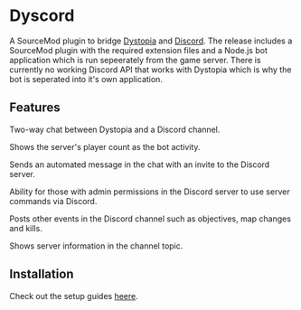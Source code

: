 # Dyscord
A SourceMod plugin to bridge [Dystopia](https://store.steampowered.com/app/17580/Dystopia/) and [Discord](https://discordapp.com/). The release includes a SourceMod plugin with the required extension files and a Node.js bot application which is run sepeerately from the game server. There is currently no working Discord API that works with Dystopia which is why the bot is seperated into it's own application.

## Features

Two-way chat between Dystopia and a Discord channel.

Shows the server's player count as the bot activity.

Sends an automated message in the chat with an invite to the Discord server.

Ability for those with admin permissions in the Discord server to use server commands via Discord.

Posts other events in the Discord channel such as objectives, map changes and kills.

Shows server information in the channel topic.

## Installation

Check out the setup guides [heere](https://github.com/KarlOfDuty/Dyscord/wiki).

